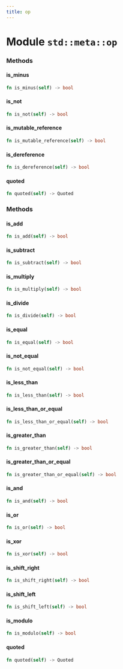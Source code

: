 ```yaml
---
title: op
---
```


# Module `std::meta::op`

### Methods

#### is_minus

```rust
fn is_minus(self) -> bool
```

#### is_not

```rust
fn is_not(self) -> bool
```

#### is_mutable_reference

```rust
fn is_mutable_reference(self) -> bool
```

#### is_dereference

```rust
fn is_dereference(self) -> bool
```

#### quoted

```rust
fn quoted(self) -> Quoted
```

### Methods

#### is_add

```rust
fn is_add(self) -> bool
```

#### is_subtract

```rust
fn is_subtract(self) -> bool
```

#### is_multiply

```rust
fn is_multiply(self) -> bool
```

#### is_divide

```rust
fn is_divide(self) -> bool
```

#### is_equal

```rust
fn is_equal(self) -> bool
```

#### is_not_equal

```rust
fn is_not_equal(self) -> bool
```

#### is_less_than

```rust
fn is_less_than(self) -> bool
```

#### is_less_than_or_equal

```rust
fn is_less_than_or_equal(self) -> bool
```

#### is_greater_than

```rust
fn is_greater_than(self) -> bool
```

#### is_greater_than_or_equal

```rust
fn is_greater_than_or_equal(self) -> bool
```

#### is_and

```rust
fn is_and(self) -> bool
```

#### is_or

```rust
fn is_or(self) -> bool
```

#### is_xor

```rust
fn is_xor(self) -> bool
```

#### is_shift_right

```rust
fn is_shift_right(self) -> bool
```

#### is_shift_left

```rust
fn is_shift_left(self) -> bool
```

#### is_modulo

```rust
fn is_modulo(self) -> bool
```

#### quoted

```rust
fn quoted(self) -> Quoted
```

